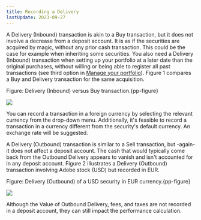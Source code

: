 ```yaml
---
title: Recording a Delivery
lastUpdate: 2023-09-27
---
```

A Delivery (Inbound) transaction is akin to a Buy transaction, but it does not involve a decrease from a deposit account. It is as if the securities are acquired by magic, without any prior cash transaction. This could be the case for example when inheriting some securities. You also need a Delivery (Inbound) transaction when setting up your portfolio at a later date than the original purchases, without willing or being able to register all past transactions (see third option in [Manage your portfolio](index.md)). Figure 1 compares a Buy and Delivery transaction for the same acquisition.

Figure: Delivery (Inbound) versus Buy transaction.{pp-figure}

![](../../images/mnu-transaction-delivery-vs-buy.svg)

You can record a transaction in a foreign currency by selecting the relevant currency from the drop-down menu. Additionally, it's feasible to record a transaction in a currency different from the security's default currency. An exchange rate will be suggested.

A Delivery (Outbound) transaction is similar to a Sell transaction, but -again- it does not affect a deposit account. The cash that would typically come back from the Outbound Delivery appears to vanish and isn't accounted for in any deposit account. Figure 2 illustrates a Delivery (Outbound) transaction involving Adobe stock (USD) but recorded in EUR.
 
Figure: Delivery (Outbound) of a USD security in EUR currency.{pp-figure}

![](../../images/mnu-transaction-delivery-adobe.png)

Although the Value of Outbound Delivery, fees, and taxes are not recorded in a deposit account, they can still impact the performance calculation.
